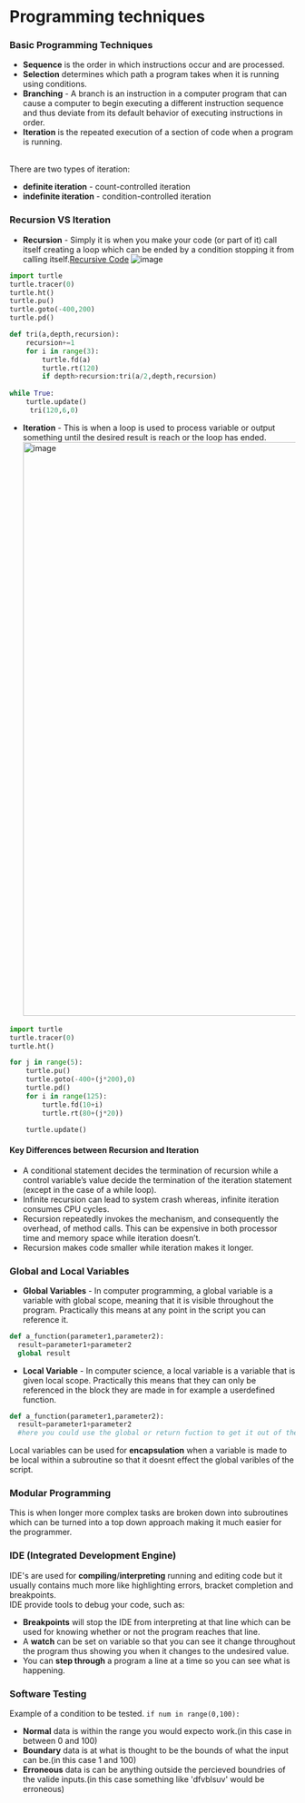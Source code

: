 # Programming techniques
### Basic Programming Techniques
- **Sequence** is the order in which instructions occur and are processed.
- **Selection** determines which path a program takes when it is running using conditions.
- **Branching** - A branch is an instruction in a computer program that can cause a computer to begin executing a different instruction sequence and thus deviate from its default behavior of executing instructions in order.
- **Iteration** is the repeated execution of a section of code when a program is running.
<Br>
There are two types of iteration:
  
- **definite iteration** - count-controlled iteration
- **indefinite iteration** - condition-controlled iteration
### Recursion VS Iteration
- **Recursion** - Simply it is when you make your code (or part of it) call itself creating a loop which can be ended by a condition stopping it from calling itself.[Recursive Code](https://github.com/Hanif-Musaheb/CS_A_level/blob/main/content/Projects/cool%20recursive%20code.md) 
  ![image](https://user-images.githubusercontent.com/90515435/148846105-42a2ad49-20aa-476c-8f23-dd5d72fa4453.png)
``` python
import turtle
turtle.tracer(0)
turtle.ht()
turtle.pu()
turtle.goto(-400,200)
turtle.pd()

def tri(a,depth,recursion):
    recursion+=1
    for i in range(3):
        turtle.fd(a)
        turtle.rt(120)
        if depth>recursion:tri(a/2,depth,recursion)
  
while True:
    turtle.update()
     tri(120,6,0)
  ```

- **Iteration** - This is when a loop is used to process variable or output something until the desired result is reach or the loop has ended.
  <img width="1011" alt="image" src="https://user-images.githubusercontent.com/90515435/149639262-652a1cfc-cf19-4d9e-9508-83725efa1770.png">
``` python
import turtle
turtle.tracer(0)
turtle.ht()

for j in range(5):
    turtle.pu()
    turtle.goto(-400+(j*200),0)
    turtle.pd()
    for i in range(125):
        turtle.fd(10+i)
        turtle.rt(80+(j*20))

    turtle.update()

  ```
#### Key Differences between Recursion and Iteration
- A conditional statement decides the termination of recursion while a control variable’s value decide the termination of the iteration statement (except in the case of a while loop).
- Infinite recursion can lead to system crash whereas, infinite iteration consumes CPU cycles.
- Recursion repeatedly invokes the mechanism, and consequently the overhead, of method calls. This can be expensive in both processor time and memory space while iteration doesn’t.
- Recursion makes code smaller while iteration makes it longer.

### Global and Local Variables
- **Global Variables** - In computer programming, a global variable is a variable with global scope, meaning that it is visible throughout the program. Practically this means at any point in the script you can reference it.
```python
def a_function(parameter1,parameter2):
  result=parameter1+parameter2
  global result
```
- **Local Variable** - In computer science, a local variable is a variable that is given local scope. Practically this means that they can only be referenced in the block they are made in for example a userdefined function.
```python
def a_function(parameter1,parameter2):
  result=parameter1+parameter2
  #here you could use the global or return fuction to get it out of the subroutine.
```
Local variables can be used for **encapsulation** when a variable is made to be local within a subroutine so that it doesnt effect the global varibles of the script.
  
### Modular Programming
This is when longer more complex tasks are broken down into subroutines which can be turned into a top down approach making it much easier for the programmer.
  
### IDE (Integrated Development Engine)
IDE's are used for **compiling**/**interpreting** running and editing code but it usually contains much more like highlighting errors, bracket completion and breakpoints.
  <br>
IDE provide tools to debug your code, such as:
- **Breakpoints** will stop the IDE from interpreting at that line which can be used for knowing whether or not the program reaches that line.
- A **watch** can be set on variable so that you can see it change throughout the program thus showing you when it changes to the undesired value.
- You can **step through** a program a line at a time so you can see what is happening.

### Software Testing
  Example of a condition to be tested. ```if num in range(0,100):```
- **Normal** data is within the range you would expecto work.(in this case in between 0 and 100)
- **Boundary** data is at what is thought to be the bounds of what the input can be.(in this case 1 and 100)
- **Erroneous** data is can be anything outside the percieved boundries of the valide inputs.(in this case something like 'dfvblsuv' would be erroneous)
  

